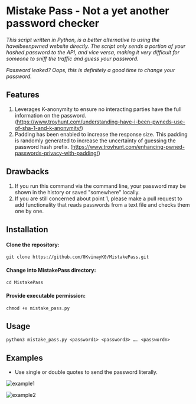# Mistake Pass - Not a yet another password checker

_This script written in Python, is a better alternative to using the haveibeenpwned website directly. The script only sends a portion of your hashed password to the API, and vice versa, making it very difficult for someone to sniff the traffic and guess your password._

_Password leaked? Oops, this is definitely a good time to change your password._


## Features

 1. Leverages K-anonymity to ensure no interacting parties have the full information on the password. (https://www.troyhunt.com/understanding-have-i-been-pwneds-use-of-sha-1-and-k-anonymity/)
 2. Padding has been enabled to increase the response size. This padding is randomly generated to increase the uncertainty of guessing the password hash prefix. (https://www.troyhunt.com/enhancing-pwned-passwords-privacy-with-padding/)


## Drawbacks

 1. If you run this command via the command line, your password may be shown in the history or saved "somewhere" locally.
 2. If you are still concerned about point 1, please make a pull request to add functionality that reads passwords from a text file and checks them one by one.


## Installation

#### Clone the repository:
```
git clone https://github.com/0KvinayK0/MistakePass.git
```
#### Change into MistakePass directory:
```
cd MistakePass
```
#### Provide executable permission:
```
chmod +x mistake_pass.py
```


## Usage
```
python3 mistake_pass.py <password1> <password3> …. <passwordn>
```


## Examples
* Use single or double quotes to send the password literally.

![example1](https://github.com/0KvinayK0/MistakePass/assets/126001522/453da9dc-0e08-4106-906d-529051b039ad)

![example2](https://github.com/0KvinayK0/MistakePass/assets/126001522/64940f35-ff0d-404c-88eb-755076a1ef30)

